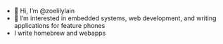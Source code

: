 - 👋 Hi, I’m @zoelilylain
- 👀 I’m interested in embedded systems, web development, and writing applications for feature phones
- I write homebrew and webapps

<!---
zoelilylain/zoelilylain is a ✨ special ✨ repository because its `README.md` (this file) appears on your GitHub profile.
You can click the Preview link to take a look at your changes.
--->
